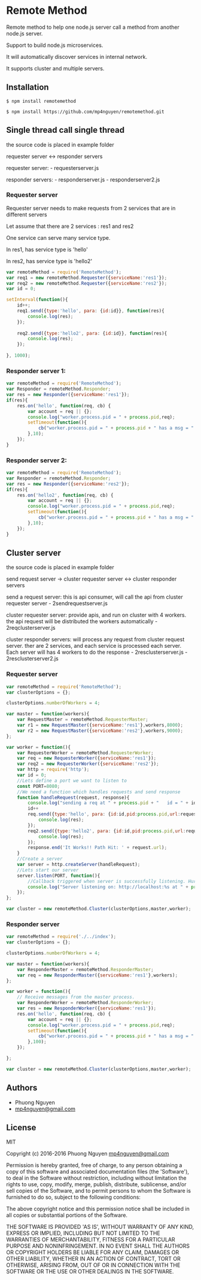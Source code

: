 # Remote Method

Remote method to help one node.js server call a method from another node.js server. 

Support to build node.js microservices.

It will automatically discover services in internal network.
 
It supports cluster and multiple servers.

## Installation

    $ npm install remotemethod
    
    $ npm install https://github.com/mp4nguyen/remotemethod.git
     
## Single thread call single thread

the source code is placed in example folder

requester server <-> responder servers

requester server: 
    - requesterserver.js

responder servers:
    - responderserver.js
    - responderserver2.js

### Requester server

Requester server needs to make requests from 2 services that are in different servers

Let assume that there are 2 services : res1 and res2

One service can serve many service type.

In res1, has service type is 'hello'

In res2, has service type is 'hello2'


```js
var remoteMethod = require('RemoteMethod');
var req1 = new remoteMethod.Requester({serviceName:'res1'});
var req2 = new remoteMethod.Requester({serviceName:'res2'});
var id = 0;

setInterval(function(){
    id++;    
    req1.send({type:'hello', para: {id:id}}, function(res){
        console.log(res);
    });
    
    req2.send({type:'hello2', para: {id:id}}, function(res){
        console.log(res);
    });
        
}, 1000);
```


### Responder server 1:

```js
var remoteMethod = require('RemoteMethod');
var Responder = remoteMethod.Responder;
var res = new Responder({serviceName:'res1'});
if(res){
    res.on('hello', function(req, cb) {
        var account = req || {};
        console.log("worker.process.pid = " + process.pid,req);
        setTimeout(function(){
            cb("worker.process.pid = " + process.pid + " has a msg = " + req.type + " para = " + req.para.id)
        },10);
    });
}
```

### Responder server 2:

```js
var remoteMethod = require('RemoteMethod');
var Responder = remoteMethod.Responder;
var res = new Responder({serviceName:'res2'});
if(res){
    res.on('hello2', function(req, cb) {
        var account = req || {};
        console.log("worker.process.pid = " + process.pid,req);
        setTimeout(function(){
            cb("worker.process.pid = " + process.pid + " has a msg = " + req.type + " para = " + req.para.id)
        },10);
    });
}
```

## Cluster server

the source code is placed in example folder

send request server -> cluster requester server <-> cluster responder servers

send a request server: this is api consumer, will call the api from cluster requester server
    - 2sendrequestserver.js
    
cluster requester server: provide apis, and run on cluster with 4 workers. the api request will be distributed the workers automatically 
    - 2reqclusterserver.js

cluster responder servers: will process any request from cluster request server. ther are 2 services, and each service is processed each server.
Each server will has 4 workers to do the response 
    - 2resclusterserver.js
    - 2resclusterserver2.js
    
### Requester server

```js
var remoteMethod = require('RemoteMethod');
var clusterOptions = {};

clusterOptions.numberOfWorkers = 4;

var master = function(workers){
    var RequestMaster = remoteMethod.RequesterMaster;
    var r1 = new RequestMaster({serviceName:'res1'},workers,8000);
    var r2 = new RequestMaster({serviceName:'res2'},workers,9000);
};

var worker = function(){        
    var RequesterWorker = remoteMethod.RequesterWorker;
    var req = new RequesterWorker({serviceName:'res1'});
    var req2 = new RequesterWorker({serviceName:'res2'});    
    var http = require('http');
    var id = 0;
    //Lets define a port we want to listen to
    const PORT=8080;
    //We need a function which handles requests and send response
    function handleRequest(request, response){
        console.log("sending a req at " + process.pid + "   id = " + id + "   request.url = " , request.url );
        id++
        req.send({type:'hello', para: {id:id,pid:process.pid,url:request.url}}, function(res){
            console.log(res);
        });
        req2.send({type:'hello2', para: {id:id,pid:process.pid,url:request.url}}, function(res){
            console.log(res);
        });
        response.end('It Works!! Path Hit: ' + request.url);
    }
    //Create a server
    var server = http.createServer(handleRequest);
    //Lets start our server
    server.listen(PORT, function(){
        //Callback triggered when server is successfully listening. Hurray!
        console.log("Server listening on: http://localhost:%s at " + process.pid , PORT);
    });
};

var cluster = new remoteMethod.Cluster(clusterOptions,master,worker);
```

### Responder server

```js
var remoteMethod = require('./../index');
var clusterOptions = {};

clusterOptions.numberOfWorkers = 4;

var master = function(workers){
    var ResponderMaster = remoteMethod.ResponderMaster;
    var req = new ResponderMaster({serviceName:'res1'},workers);
};

var worker = function(){
    // Receive messages from the master process.
    var ResponderWorker = remoteMethod.ResponderWorker;
    var res = new ResponderWorker({serviceName:'res1'});
    res.on('hello', function(req, cb) {
        var account = req || {};
        console.log("worker.process.pid = " + process.pid,req);
        setTimeout(function(){
            cb("worker.process.pid = " + process.pid + " has a msg = " + req.type + " para = " + req.para.id)
        },100);
    });

};

var cluster = new remoteMethod.Cluster(clusterOptions,master,worker);
```

## Authors

  - Phuong Nguyen
  - mp4nguyen@gmail.com

## License

  MIT

Copyright (c) 2016-2016 Phuong Nguyen <mp4nguyen@gmail.com>

Permission is hereby granted, free of charge, to any person obtaining
a copy of this software and associated documentation files (the
'Software'), to deal in the Software without restriction, including
without limitation the rights to use, copy, modify, merge, publish,
distribute, sublicense, and/or sell copies of the Software, and to
permit persons to whom the Software is furnished to do so, subject to
the following conditions:

The above copyright notice and this permission notice shall be
included in all copies or substantial portions of the Software.

THE SOFTWARE IS PROVIDED 'AS IS', WITHOUT WARRANTY OF ANY KIND,
EXPRESS OR IMPLIED, INCLUDING BUT NOT LIMITED TO THE WARRANTIES OF
MERCHANTABILITY, FITNESS FOR A PARTICULAR PURPOSE AND NONINFRINGEMENT.
IN NO EVENT SHALL THE AUTHORS OR COPYRIGHT HOLDERS BE LIABLE FOR ANY
CLAIM, DAMAGES OR OTHER LIABILITY, WHETHER IN AN ACTION OF CONTRACT,
TORT OR OTHERWISE, ARISING FROM, OUT OF OR IN CONNECTION WITH THE
SOFTWARE OR THE USE OR OTHER DEALINGS IN THE SOFTWARE.   


